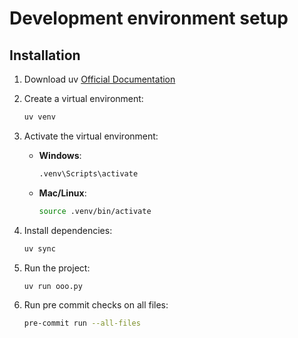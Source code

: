 # Development environment setup

## Installation

1. Download uv [Official Documentation](https://docs.astral.sh/uv/getting-started/installation/)
2. Create a virtual environment:
   ```sh
   uv venv
   ```
3. Activate the virtual environment:
   - **Windows**:
     ```sh
     .venv\Scripts\activate
     ```
   - **Mac/Linux**:
     ```sh
     source .venv/bin/activate
     ```
4. Install dependencies:
   ```sh
   uv sync
   ```
5. Run the project:
   ```sh
   uv run ooo.py
   ```

6. Run pre commit checks on all files:
   ```sh
   pre-commit run --all-files
   ```
